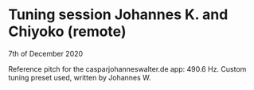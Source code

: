 # Tuning session Johannes K. and Chiyoko (remote)

7th of December 2020

Reference pitch for the casparjohanneswalter.de app: 490.6 Hz. Custom tuning preset used,
written by Johannes W.


